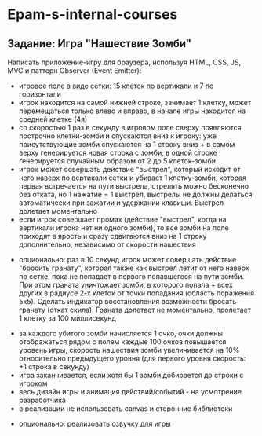 # Epam-s-internal-courses
## Задание: Игра "Нашествие Зомби"
Написать приложение-игру для браузера, используя HTML, CSS, JS, MVC и паттерн Observer (Event Emitter):

- игровое поле в виде сетки: 15 клеток по вертикали и 7 по горизонтали
- игрок находится на самой нижней строке, занимает 1 клетку, может перемещаться только влево и вправо, в начале игры находится на средней клетке (4я)
- со скоростью 1 раз в секунду в игровом поле сверху появляются построчно клетки-зомби и спускаются вниз к игроку: уже присутствующие зомби спускаются на 1 строку вниз + в самом верху генерируется новая строка с зомби, в одной строке генерируется случайным образом от 2 до 5 клеток-зомби
- игрок может совершать действие "выстрел", который исходит от него наверх по вертикали сетки и убивает 1 клетку-зомби, которая первая встречается на пути выстрела, стрелять можно бесконечно без отката, но 1 нажатие = 1 выстрел, выстрелы не должны делаться автоматически при зажатии и удержании клавиши. Выстрел долетает моментально
- если игрок совершает промах (действие "выстрел", когда на вертикали игрока нет ни одного зомби), то все зомби на поле приходят в ярость и сразу сдвигаются вниз на 1 строку дополнительно, независимо от скорости нашествия
* опционально: раз в 10 секунд игрок может совершать действие "бросить гранату", которая также как выстрел летит от него наверх по сетке, пока не попадает в первого попавшегося на пути зомби. При этом граната уничтожает зомби, в которого попала + всех других в радиусе 2-х клеток от точки попадания (область поражения 5х5). Сделать индикатор восстановления возможности бросать гранату (откат скила). Граната долетает не моментально, пролетает 1 клетку за 100 миллисекунд
- за каждого убитого зомби начисляется 1 очко, очки должны отображаться рядом с полем
каждые 100 очков повышается уровень игры, скорость нашествия зомби увеличивается на 10% относительно предыдущего уровня (для первого уровня скорость: +1 строка в секунду)
- игра заканчивается, если хотя бы 1 зомби добирается до строки с игроком
- весь дизайн игры и анимация действий/событий - на усмотрение разработчика
- в реализации не использовать canvas и сторонние библиотеки
* опционально: реализовать озвучку для игры
